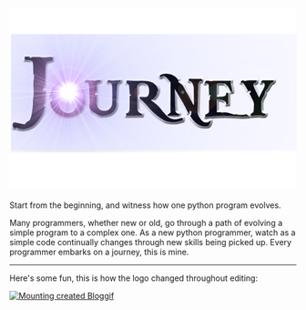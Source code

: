 ![Alt text](https://github.com/beansparrow/Journey/blob/master/journey4.png?raw=true "Journey")
----------------------------------------------------------------------------------------------

Start from the beginning, and witness how one python program evolves.

Many programmers, whether new or old, go through a path of evolving a simple program to a complex one. As a new python programmer, watch as a simple code continually changes through new skills being picked up. Every programmer embarks on a journey, this is mine.

----------------------------------------------------------------------------------------------


Here's some fun, this is how the logo changed throughout editing: 

<a href="http://en.bloggif.com/" title="Photo Editing"><img src="http://data.bloggif.com/distant/user/store/0/8/a/9/64d466bb0bf07f8994bce525178e9a80.gif" alt="Mounting created Bloggif" width="250" height="156" /></a>

